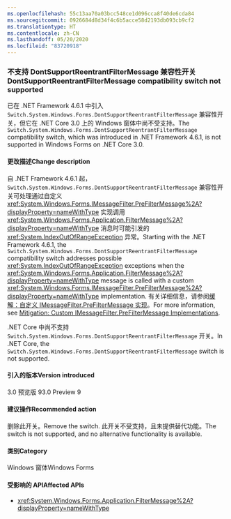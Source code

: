 ```yaml
---
ms.openlocfilehash: 55c13aa70a03bcc548ce1d096cca8f40de6cda84
ms.sourcegitcommit: 0926684d8d34f4c6b5acce58d2193db093cb9cf2
ms.translationtype: HT
ms.contentlocale: zh-CN
ms.lasthandoff: 05/20/2020
ms.locfileid: "83720918"
---
```

### <a name="dontsupportreentrantfiltermessage-compatibility-switch-not-supported"></a><span data-ttu-id="6832a-101">不支持 DontSupportReentrantFilterMessage 兼容性开关</span><span class="sxs-lookup"><span data-stu-id="6832a-101">DontSupportReentrantFilterMessage compatibility switch not supported</span></span>

<span data-ttu-id="6832a-102">已在 .NET Framework 4.6.1 中引入 `Switch.System.Windows.Forms.DontSupportReentrantFilterMessage` 兼容性开关，但它在 .NET Core 3.0 上的 Windows 窗体中尚不受支持。</span><span class="sxs-lookup"><span data-stu-id="6832a-102">The `Switch.System.Windows.Forms.DontSupportReentrantFilterMessage` compatibility switch, which was introduced in .NET Framework 4.6.1, is not supported in Windows Forms on .NET Core 3.0.</span></span>

#### <a name="change-description"></a><span data-ttu-id="6832a-103">更改描述</span><span class="sxs-lookup"><span data-stu-id="6832a-103">Change description</span></span>

<span data-ttu-id="6832a-104">自 .NET Framework 4.6.1 起，`Switch.System.Windows.Forms.DontSupportReentrantFilterMessage` 兼容性开关可处理通过自定义 <xref:System.Windows.Forms.IMessageFilter.PreFilterMessage%2A?displayProperty=nameWithType> 实现调用 <xref:System.Windows.Forms.Application.FilterMessage%2A?displayProperty=nameWithType> 消息时可能引发的 <xref:System.IndexOutOfRangeException> 异常。</span><span class="sxs-lookup"><span data-stu-id="6832a-104">Starting with the .NET Framework 4.6.1, the `Switch.System.Windows.Forms.DontSupportReentrantFilterMessage` compatibility switch addresses possible <xref:System.IndexOutOfRangeException> exceptions when the <xref:System.Windows.Forms.Application.FilterMessage%2A?displayProperty=nameWithType> message is called with a custom <xref:System.Windows.Forms.IMessageFilter.PreFilterMessage%2A?displayProperty=nameWithType> implementation.</span></span> <span data-ttu-id="6832a-105">有关详细信息，请参阅[缓解：自定义 IMessageFilter.PreFilterMessage 实现](~/docs/framework/migration-guide/mitigation-custom-imessagefilter-prefiltermessage-implementations.md)。</span><span class="sxs-lookup"><span data-stu-id="6832a-105">For more information, see [Mitigation: Custom IMessageFilter.PreFilterMessage Implementations](~/docs/framework/migration-guide/mitigation-custom-imessagefilter-prefiltermessage-implementations.md).</span></span>

<span data-ttu-id="6832a-106">.NET Core 中尚不支持 `Switch.System.Windows.Forms.DontSupportReentrantFilterMessage` 开关。</span><span class="sxs-lookup"><span data-stu-id="6832a-106">In .NET Core, the `Switch.System.Windows.Forms.DontSupportReentrantFilterMessage` switch is not supported.</span></span>

#### <a name="version-introduced"></a><span data-ttu-id="6832a-107">引入的版本</span><span class="sxs-lookup"><span data-stu-id="6832a-107">Version introduced</span></span>

<span data-ttu-id="6832a-108">3.0 预览版 9</span><span class="sxs-lookup"><span data-stu-id="6832a-108">3.0 Preview 9</span></span>

#### <a name="recommended-action"></a><span data-ttu-id="6832a-109">建议操作</span><span class="sxs-lookup"><span data-stu-id="6832a-109">Recommended action</span></span>

<span data-ttu-id="6832a-110">删除此开关。</span><span class="sxs-lookup"><span data-stu-id="6832a-110">Remove the switch.</span></span> <span data-ttu-id="6832a-111">此开关不受支持，且未提供替代功能。</span><span class="sxs-lookup"><span data-stu-id="6832a-111">The switch is not supported, and no alternative functionality is available.</span></span>

#### <a name="category"></a><span data-ttu-id="6832a-112">类别</span><span class="sxs-lookup"><span data-stu-id="6832a-112">Category</span></span>

<span data-ttu-id="6832a-113">Windows 窗体</span><span class="sxs-lookup"><span data-stu-id="6832a-113">Windows Forms</span></span>

#### <a name="affected-apis"></a><span data-ttu-id="6832a-114">受影响的 API</span><span class="sxs-lookup"><span data-stu-id="6832a-114">Affected APIs</span></span>

- <xref:System.Windows.Forms.Application.FilterMessage%2A?displayProperty=nameWithType>

<!-- 

#### Affected APIs

- `M:System.Windows.Forms.Application.FilterMessage(System.Windows.Forms.Message)`

-->

